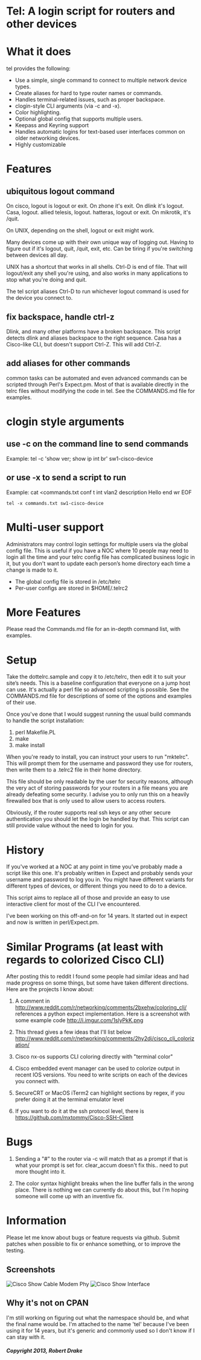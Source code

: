 # Tel: A login script for routers and other devices

# What it does

tel provides the following:
* Use a simple, single command to connect to multiple network device types.
* Create aliases for hard to type router names or commands.
* Handles terminal-related issues, such as proper backspace.
* clogin-style CLI arguments (via -c and -x).
* Color highlighting.
* Optional global config that supports multiple users.
* Keepass and Keyring support
* Handles automatic logins for text-based user interfaces common on older
networking devices.
* Highly customizable

# Features

## ubiquitous logout command

On cisco, logout is logout or exit.  On zhone it's exit.  On dlink it's
logout.  Casa, logout.  allied telesis, logout.  hatteras, logout or exit.  On
mikrotik, it's /quit.

On UNIX, depending on the shell, logout or exit might work.

Many devices come up with their own unique way of logging out.  Having to
figure out if it's logout, quit, /quit, exit, etc.  Can be tiring if you're
switching between devices all day.

UNIX has a shortcut that works in all shells.  Ctrl-D is end of file.  That
will logout/exit any shell you're using, and also works in many applications
to stop what you're doing and quit.

The tel script aliases Ctrl-D to run whichever logout command is used for the
device you connect to.

## fix backspace, handle ctrl-z

Dlink, and many other platforms have a broken backspace.  This script detects
dlink and aliases backspace to the right sequence.  Casa has a Cisco-like CLI,
but doesn't support Ctrl-Z.  This will add Ctrl-Z.

## add aliases for other commands

common tasks can be automated and even advanced commands can be scripted
through Perl's Expect.pm.  Most of that is available directly in the telrc
files without modifying the code in tel.  See the COMMANDS.md file for
examples.

# clogin style arguments

## use -c on the command line to send commands

Example:
    tel -c 'show ver; show ip int br' sw1-cisco-device

## or use -x to send a script to run

Example:
    cat <<EOF>commands.txt
    conf t
     int vlan2
      description Hello
    end
    wr
    EOF

    tel -x commands.txt sw1-cisco-device

# Multi-user support

Administrators may control login settings for multiple users via the global config
file.  This is useful if you have a NOC where 10 people may need to login all the
time and your telrc config file has complicated business logic in it, but you
don't want to update each person’s home directory each time a change is made to it.

* The global config file is stored in /etc/telrc
* Per-user configs are stored in $HOME/.telrc2

# More Features
Please read the Commands.md file for an in-depth command list, with examples.

# Setup

Take the dottelrc.sample and copy it to /etc/telrc, then edit it to suit your
site’s needs.  This is a baseline configuration that everyone on a jump host
can use.  It's actually a perl file so advanced scripting is possible.  See
the COMMANDS.md file for descriptions of some of the options and examples of
their use.

Once you've done that I would suggest running the usual build commands to
handle the script installation:

1. perl Makefile.PL
2. make
3. make install

When you're ready to install, you can instruct your users to run "mktelrc".  This
will prompt them for the username and password they use for routers, then
write them to a .telrc2 file in their home directory.

This file should be only readable by the user for security reasons, although
the very act of storing passwords for your routers in a file means you are
already defeating some security.  I advise you to only run this on a heavily
firewalled box that is only used to allow users to access routers.

Obviously, if the router supports real ssh keys or any other secure
authentication you should let the login be handled by that.  This script can
still provide value without the need to login for you.


# History

If you've worked at a NOC at any point in time you’ve probably made a script
like this one.  It's probably written in Expect and probably sends your username and
password to log you in.  You might have different variants for different types
of devices, or different things you need to do to a device.

This script aims to replace all of those and provide an easy to use
interactive client for most of the CLI I've encountered.

I've been working on this off-and-on for 14 years.  It started out in expect
and now is written in perl/Expect.pm.

# Similar Programs (at least with regards to colorized Cisco CLI)

After posting this to reddit I found some people had similar ideas and had
made progress on some things, but some have taken different directions.  Here
are the projects I know about:

1.  A comment in http://www.reddit.com/r/networking/comments/2bxehw/coloring_cli/ references a
    python expect implementation.  Here is a screenshot with some example code
    http://i.imgur.com/1slyPkK.png

2.  This thread gives a few ideas that I'll list below http://www.reddit.com/r/networking/comments/2hy2dj/cisco_cli_colorization/

3.  Cisco nx-os supports CLI coloring directly with "terminal color"

4.  Cisco embedded event manager can be used to colorize output in recent IOS
    versions.  You need to write scripts on each of the devices you connect
    with.

5.  SecureCRT or MacOS iTerm2 can highlight sections by regex, if you prefer
    doing it at the terminal emulator level

6.  If you want to do it at the ssh protocol level, there is
https://github.com/mxtommy/Cisco-SSH-Client

# Bugs

1.  Sending a "#" to the router via -c will match that as a prompt if that is what
    your prompt is set for.  clear_accum doesn't fix this.. need to put more
    thought into it.

2.  The color syntax highlight breaks when the line buffer falls in the wrong
    place.  There is nothing we can currently do about this, but I'm hoping
    someone will come up with an inventive fix.

# Information

Please let me know about bugs or feature requests via github.  Submit patches
when possible to fix or enhance something, or to improve the testing.

## Screenshots

![Cisco Show Cable Modem Phy](https://raw.githubusercontent.com/rfdrake/tel/screenshots/tel-scm.png)
![Cisco Show Interface](https://raw.githubusercontent.com/rfdrake/tel/screenshots/tel-shint.png)

## Why it's not on CPAN

I'm still working on figuring out what the namespace should be, and what the
final name would be.  I'm attached to the name 'tel' because I've been using
it for 14 years, but it's generic and commonly used so I don't know if I can
stay with it.

##### Copyright 2013, Robert Drake
